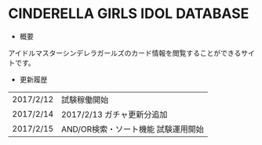 # CINDERELLA GIRLS IDOL DATABASE
- <p>概要</p>
アイドルマスターシンデレラガールズのカード情報を閲覧することができるサイトです。<br/>

- <p>更新履歴</p>
<table>
	<tr>
		<td>2017/2/12</td>
		<td>試験稼働開始</td>
	</tr>
	<tr>
		<td>2017/2/14</td>
		<td>2017/2/13 ガチャ更新分追加</td>
	</tr>
	<tr>
		<td>2017/2/15</td>
		<td>AND/OR検索・ソート機能 試験運用開始</td>
	</tr>
</table>
